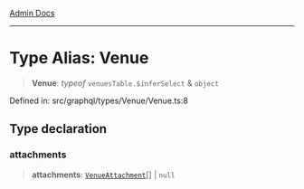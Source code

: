 [Admin Docs](/)

***

# Type Alias: Venue

> **Venue**: *typeof* `venuesTable.$inferSelect` & `object`

Defined in: src/graphql/types/Venue/Venue.ts:8

## Type declaration

### attachments

> **attachments**: [`VenueAttachment`](../../../VenueAttachment/VenueAttachment/type-aliases/VenueAttachment.md)[] \| `null`
